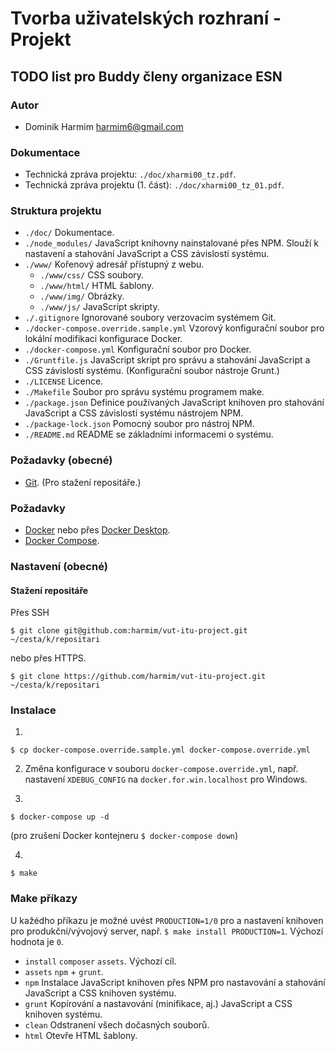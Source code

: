 # Tvorba uživatelských rozhraní - Projekt
## TODO list pro Buddy členy organizace ESN


### Autor
- Dominik Harmim <harmim6@gmail.com>


### Dokumentace
- Technická zpráva projektu: `./doc/xharmi00_tz.pdf`.
- Technická zpráva projektu (1. část): `./doc/xharmi00_tz_01.pdf`.


### Struktura projektu
- `./doc/` Dokumentace.
- `./node_modules/` JavaScript knihovny nainstalované přes NPM. Slouží k nastavení a stahování JavaScript a CSS
  závislostí systému.
- `./www/` Kořenový adresář přístupný z webu.
  * `./www/css/` CSS soubory.
  * `./www/html/` HTML šablony.
  * `./www/img/` Obrázky.
  * `./www/js/` JavaScript skripty.
- `./.gitignore` Ignorované soubory verzovacím systémem Git.
- `./docker-compose.override.sample.yml` Vzorový konfigurační soubor pro lokální modifikaci konfigurace Docker.
- `./docker-compose.yml` Konfigurační soubor pro Docker.
- `./Gruntfile.js` JavaScript skript pro správu a stahování JavaScript a CSS závislostí systému.
  (Konfigurační soubor nástroje Grunt.)
- `./LICENSE` Licence.
- `./Makefile` Soubor pro správu systému programem make.
- `./package.json` Definice používaných JavaScript knihoven pro stahování JavaScript a CSS závislostí systému
  nástrojem NPM.
- `./package-lock.json` Pomocný soubor pro nástroj NPM.
- `./README.md` README se základními informacemi o systému.


### Požadavky (obecné)
- [Git](https://git-scm.com/downloads). (Pro stažení repositáře.)


### Požadavky
- [Docker](https://www.docker.com/products/docker-engine#/download) nebo přes
  [Docker Desktop](https://www.docker.com/products/docker-desktop).
- [Docker Compose](https://docs.docker.com/compose/install/#install-compose).


### Nastavení (obecné)
#### Stažení repositáře
Přes SSH
```
$ git clone git@github.com:harmim/vut-itu-project.git ~/cesta/k/repositari
```
nebo přes HTTPS.
```
$ git clone https://github.com/harmim/vut-itu-project.git ~/cesta/k/repositari
```



### Instalace
1.
```
$ cp docker-compose.override.sample.yml docker-compose.override.yml
```

2. Změna konfigurace v souboru `docker-compose.override.yml`, např. nastavení `XDEBUG_CONFIG` na
`docker.for.win.localhost` pro Windows.

3.
```
$ docker-compose up -d
```
(pro zrušení Docker kontejneru `$ docker-compose down`)

4.
```
$ make
```


### Make příkazy
U kažédho příkazu je možné uvést `PRODUCTION=1/0` pro a nastavení knihoven pro produkční/vývojový server,
např. `$ make install PRODUCTION=1`. Výchozí hodnota je `0`.

- `install` `composer` `assets`. Výchozí cíl.
- `assets` `npm` + `grunt`.
- `npm` Instalace JavaScript knihoven přes NPM pro nastavování a stahování JavaScript a CSS knihoven systému.
- `grunt` Kopírování a nastavování (minifikace, aj.) JavaScript a CSS knihoven systému.
- `clean` Odstranení všech dočasných souborů.
- `html` Otevře HTML šablony.

